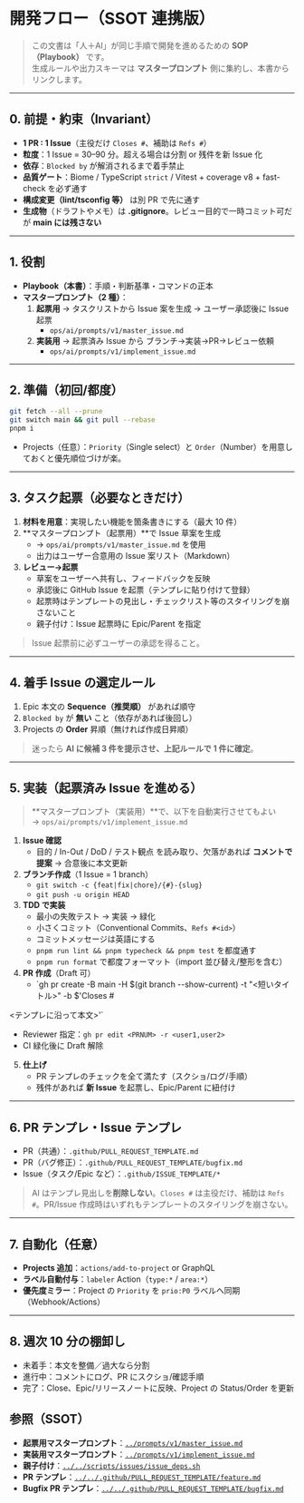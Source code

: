 # 開発フロー（SSOT 連携版）

> この文書は「人＋AI」が同じ手順で開発を進めるための **SOP（Playbook）** です。  
> 生成ルールや出力スキーマは **マスタープロンプト** 側に集約し、本書からリンクします。

---

## 0. 前提・約束（Invariant）

- **1 PR : 1 Issue**（主役だけ `Closes #`、補助は `Refs #`）
- **粒度**：1 Issue = 30–90 分。超える場合は分割 or 残件を新 Issue 化  
- **依存**：`Blocked by` が解消されるまで着手禁止  
- **品質ゲート**：Biome / TypeScript `strict` / Vitest + coverage v8 + fast-check を必ず通す  
- **構成変更（lint/tsconfig 等）** は別 PR で先に通す  
- **生成物**（ドラフトやメモ）は **.gitignore**。レビュー目的で一時コミット可だが **main には残さない**

---

## 1. 役割

- **Playbook（本書）**：手順・判断基準・コマンドの正本  
- **マスタープロンプト（2 種）**：  
  1) **起票用** → タスクリストから Issue 案を生成 → ユーザー承認後に Issue 起票  
     - `ops/ai/prompts/v1/master_issue.md`  
  2) **実装用** → 起票済み Issue から ブランチ→実装→PR→レビュー依頼  
     - `ops/ai/prompts/v1/implement_issue.md`

---

## 2. 準備（初回/都度）

```bash
git fetch --all --prune
git switch main && git pull --rebase
pnpm i
```

- Projects（任意）：`Priority`（Single select）と `Order`（Number）を用意しておくと優先順位づけが楽。

---

## 3. タスク起票（必要なときだけ）

1) **材料を用意**：実現したい機能を箇条書きにする（最大 10 件）  
2) **マスタープロンプト（起票用）**で Issue 草案を生成  
   - → `ops/ai/prompts/v1/master_issue.md` を使用  
   - 出力はユーザー合意用の Issue 案リスト（Markdown）
3) **レビュー→起票**  
   - 草案をユーザーへ共有し、フィードバックを反映  
   - 承認後に GitHub Issue を起票（テンプレに貼り付けて登録）  
   - 起票時はテンプレートの見出し・チェックリスト等のスタイリングを崩さないこと  
   - 親子付け：Issue 起票時に Epic/Parent を指定

> Issue 起票前に必ずユーザーの承認を得ること。

---

## 4. 着手 Issue の選定ルール

1. Epic 本文の **Sequence（推奨順）** があれば順守  
2. `Blocked by` が **無い** こと（依存があれば後回し）  
3. Projects の **Order** 昇順（無ければ作成日昇順）

> 迷ったら **AI に候補 3 件を提示させ、上記ルールで 1 件に確定**。

---

## 5. 実装（起票済み Issue を進める）

> **マスタープロンプト（実装用）**で、以下を自動実行させてもよい  
> → `ops/ai/prompts/v1/implement_issue.md`

1) **Issue 確認**  
   - 目的 / In-Out / DoD / テスト観点 を読み取り、欠落があれば **コメントで提案** → 合意後に本文更新  
2) **ブランチ作成**（1 Issue = 1 branch）  
   - `git switch -c {feat|fix|chore}/{#}-{slug}`  
   - `git push -u origin HEAD`  
3) **TDD で実装**  
   - 最小の失敗テスト → 実装 → 緑化  
   - 小さくコミット（Conventional Commits、`Refs #<id>`）  
   - コミットメッセージは英語にする
   - `pnpm run lint && pnpm typecheck && pnpm test` を都度通す
   - `pnpm run format` で都度フォーマット（import 並び替え/整形を含む）
4) **PR 作成**（Draft 可）  
   - `gh pr create -B main -H $(git branch --show-current) -t "<短いタイトル>" -b $'Closes #<id>

<テンプレに沿って本文>'`  
   - Reviewer 指定：`gh pr edit <PRNUM> -r <user1,user2>`  
   - CI 緑化後に Draft 解除  
5) **仕上げ**  
   - PR テンプレのチェックを全て満たす（スクショ/ログ/手順）  
   - 残件があれば **新 Issue** を起票し、Epic/Parent に紐付け

---

## 6. PR テンプレ・Issue テンプレ

- PR（共通）：`.github/PULL_REQUEST_TEMPLATE.md`  
- PR（バグ修正）：`.github/PULL_REQUEST_TEMPLATE/bugfix.md`  
- Issue（タスク/Epic など）：`.github/ISSUE_TEMPLATE/*`

> AI はテンプレ見出しを**削除しない**。`Closes #` は主役だけ、補助は `Refs #`。PR/Issue 作成時はいずれもテンプレートのスタイリングを崩さない。

---

## 7. 自動化（任意）

- **Projects 追加**：`actions/add-to-project` or GraphQL  
- **ラベル自動付与**：`labeler` Action（`type:*` / `area:*`）  
- **優先度ミラー**：Project の `Priority` を `prio:P0` ラベルへ同期（Webhook/Actions）

---

## 8. 週次 10 分の棚卸し

- 未着手：本文を整備／過大なら分割  
- 進行中：コメントにログ、PR にスクショ/確認手順  
- 完了：Close、Epic/リリースノートに反映、Project の Status/Order を更新


## 参照（SSOT）

- **起票用マスタープロンプト**：[`../prompts/v1/master_issue.md`](../prompts/v1/master_issue.md)  
- **実装用マスタープロンプト**：[`../prompts/v1/implement_issue.md`](../prompts/v1/implement_issue.md)  
- **親子付け**：[`../../scripts/issues/issue_deps.sh`](../../scripts/issues/issue-deps.sh)  
- **PR テンプレ**：[`../../.github/PULL_REQUEST_TEMPLATE/feature.md`](../../.github/PULL_REQUEST_TEMPLATE/feature.md)  
- **Bugfix PR テンプレ**：[`../../.github/PULL_REQUEST_TEMPLATE/bugfix.md`](../../.github/PULL_REQUEST_TEMPLATE/bugfix.md)
